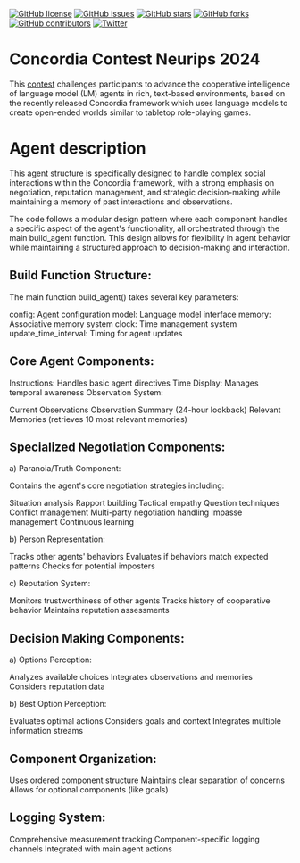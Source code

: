 



[![GitHub license](https://img.shields.io/github/license/SoyGema/concordia_contest_neurips_2024)](https://github.com/SoyGema/concordia_contest_neurips_2024/blob/main/LICENSE)
[![GitHub issues](https://img.shields.io/github/issues/SoyGema/concordia_contest_neurips_2024)](https://github.com/SoyGema/concordia_contest_neurips_2024/issues)
[![GitHub stars](https://img.shields.io/github/stars/SoyGema/concordia_contest_neurips_2024)](https://github.com/SoyGema/concordia_contest_neurips_2024/stargazers)
[![GitHub forks](https://img.shields.io/github/forks/SoyGema/concordia_contest_neurips_2024)](https://github.com/SoyGema/concordia_contest_neurips_2024/network)
[![GitHub contributors](https://img.shields.io/github/contributors/SoyGema/concordia_contest_neurips_2024)](https://github.com/SoyGema/concordia_contest_neurips_2024/graphs/contributors)
[![Twitter](https://img.shields.io/twitter/url?url=https%3A%2F%2Fgithub.com%2FSoyGema%2Fconcordia_contest_neurips_2024)](https://twitter.com/intent/tweet?text=Check%20out%20this%20repo!%20&url=https://github.com/SoyGema/concordia_contest_neurips_2024)

# Concordia Contest Neurips 2024

This [contest](https://www.cooperativeai.com/contests/concordia-2024) challenges participants to advance the cooperative intelligence of language model (LM) agents in rich, text-based environments, based on the recently released Concordia framework which uses language models to create open-ended worlds similar to tabletop role-playing games.



# Agent description

This agent structure is specifically designed to handle complex social interactions within the Concordia framework, with a strong emphasis on negotiation, reputation management, and strategic decision-making while maintaining a memory of past interactions and observations.

The code follows a modular design pattern where each component handles a specific aspect of the agent's functionality, all orchestrated through the main build_agent function. This design allows for flexibility in agent behavior while maintaining a structured approach to decision-making and interaction.

## Build Function Structure:


The main function build_agent() takes several key parameters:

config: Agent configuration
model: Language model interface
memory: Associative memory system
clock: Time management system
update_time_interval: Timing for agent updates




## Core Agent Components:


Instructions: Handles basic agent directives
Time Display: Manages temporal awareness
Observation System:

Current Observations
Observation Summary (24-hour lookback)
Relevant Memories (retrieves 10 most relevant memories)




## Specialized Negotiation Components:

a) Paranoia/Truth Component:

Contains the agent's core negotiation strategies including:

Situation analysis
Rapport building
Tactical empathy
Question techniques
Conflict management
Multi-party negotiation handling
Impasse management
Continuous learning



b) Person Representation:

Tracks other agents' behaviors
Evaluates if behaviors match expected patterns
Checks for potential imposters

c) Reputation System:

Monitors trustworthiness of other agents
Tracks history of cooperative behavior
Maintains reputation assessments


## Decision Making Components:

a) Options Perception:

Analyzes available choices
Integrates observations and memories
Considers reputation data

b) Best Option Perception:

Evaluates optimal actions
Considers goals and context
Integrates multiple information streams


## Component Organization:


Uses ordered component structure
Maintains clear separation of concerns
Allows for optional components (like goals)


## Logging System:


Comprehensive measurement tracking
Component-specific logging channels
Integrated with main agent actions

